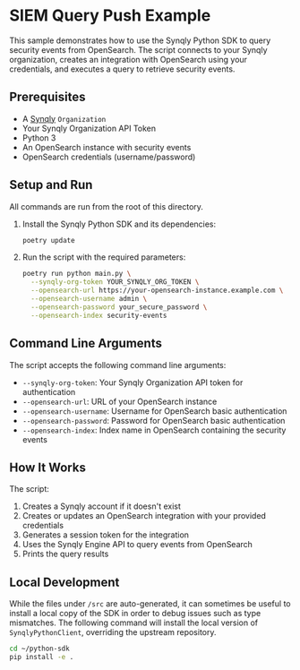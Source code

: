 # SIEM Query Push Example

This sample demonstrates how to use the Synqly Python SDK to query security events from OpenSearch. The script connects to your Synqly organization, creates an integration with OpenSearch using your credentials, and executes a query to retrieve security events.

## Prerequisites

- A [Synqly](https://synqly.com) `Organization`
- Your Synqly Organization API Token
- Python 3
- An OpenSearch instance with security events
- OpenSearch credentials (username/password)

## Setup and Run

All commands are run from the root of this directory.

1. Install the Synqly Python SDK and its dependencies:

   ```bash
   poetry update
   ```

2. Run the script with the required parameters:

   ```bash
   poetry run python main.py \
     --synqly-org-token YOUR_SYNQLY_ORG_TOKEN \
     --opensearch-url https://your-opensearch-instance.example.com \
     --opensearch-username admin \
     --opensearch-password your_secure_password \
     --opensearch-index security-events
   ```

## Command Line Arguments

The script accepts the following command line arguments:

- `--synqly-org-token`: Your Synqly Organization API token for authentication
- `--opensearch-url`: URL of your OpenSearch instance
- `--opensearch-username`: Username for OpenSearch basic authentication
- `--opensearch-password`: Password for OpenSearch basic authentication
- `--opensearch-index`: Index name in OpenSearch containing the security events

## How It Works

The script:

1. Creates a Synqly account if it doesn't exist
2. Creates or updates an OpenSearch integration with your provided credentials
3. Generates a session token for the integration
4. Uses the Synqly Engine API to query events from OpenSearch
5. Prints the query results

## Local Development

While the files under `/src` are auto-generated, it can sometimes be useful to install a local copy of the SDK in order to debug issues such as type mismatches. The following command will install the local version of `SynqlyPythonClient`, overriding the upstream repository.

```bash
cd ~/python-sdk
pip install -e .
```
